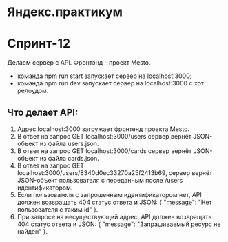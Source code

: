 # Яндекс.практикум
# Спринт-12

Делаем сервер с API.
Фронтэнд - проект Mesto.

* команда npm run start запускает сервер на localhost:3000;
* команда npm run dev запускает сервер на localhost:3000 с хот релоудом.

## Что делает API:
1. Aдрес localhost:3000 загружает фронтенд проекта Mesto.
2. В ответ на запрос GET localhost:3000/users сервер вернёт JSON-объект из файла users.json.
3. В ответ на запрос GET localhost:3000/cards сервер вернёт JSON-объект из файла cards.json.
4. В ответ на запрос GET localhost:3000/users/8340d0ec33270a25f2413b69, сервер вернёт JSON-объект 
пользователя с переданным после /users идентификатором.
5. Если пользователя с запрошенным идентификатором нет, API должен возвращать 404 статус ответа и JSON: { "message": "Нет пользователя с таким id" }.
6. При запросе на несуществующий адрес, API должен возвращать 404 статус ответа и JSON: { "message": "Запрашиваемый ресурс не найден" }. 